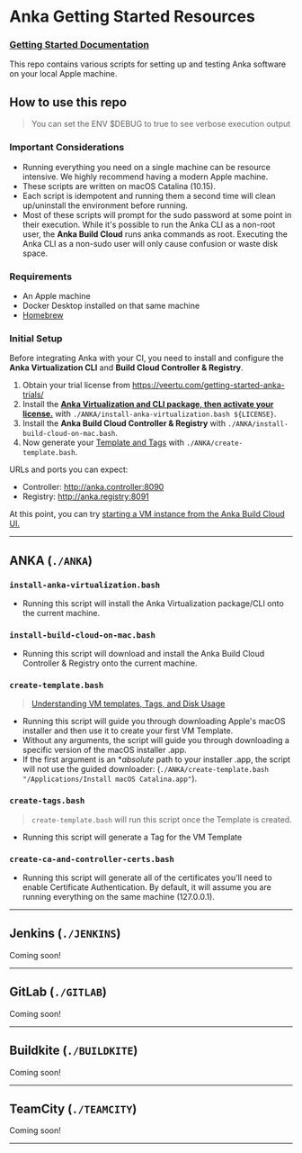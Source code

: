 # Anka Getting Started Resources

### [Getting Started Documentation](https://ankadocs.veertu.com/docs/getting-started/)

This repo contains various scripts for setting up and testing Anka software on your local Apple machine.

## How to use this repo

> You can set the ENV $DEBUG to true to see verbose execution output

### Important Considerations

- Running everything you need on a single machine can be resource intensive. We highly recommend having a modern Apple machine.
- These scripts are written on macOS Catalina (10.15).
- Each script is idempotent and running them a second time will clean up/uninstall the environment before running.
- Most of these scripts will prompt for the sudo password at some point in their execution. While it's possible to run the Anka CLI as a non-root user, the **Anka Build Cloud** runs anka commands as root. Executing the Anka CLI as a non-sudo user will only cause confusion or waste disk space.

### Requirements

- An Apple machine
- Docker Desktop installed on that same machine
- [Homebrew](https://brew.sh/)

### Initial Setup

Before integrating Anka with your CI, you need to install and configure the **Anka Virtualization CLI** and **Build Cloud Controller & Registry**.

1. Obtain your trial license from https://veertu.com/getting-started-anka-trials/
1. Install the **[Anka Virtualization and CLI package, then activate your license.](https://ankadocs.veertu.com/docs/anka-cli/installation/#install-the-anka-cli)** with `./ANKA/install-anka-virtualization.bash ${LICENSE}`.
2. Install the **Anka Build Cloud Controller & Registry** with `./ANKA/install-build-cloud-on-mac.bash`.
3. Now generate your [Template and Tags](https://ankadocs.veertu.com/docs/getting-started/creating-your-first-vm/#understanding-vm-templates-tags-and-disk-usage) with `./ANKA/create-template.bash`.

URLs and ports you can expect:

- Controller: http://anka.controller:8090
- Registry:   http://anka.registry:8091

At this point, you can try [starting a VM instance from the Anka Build Cloud UI.](https://ankadocs.veertu.com/docs/getting-started/macos/#step-4-start-a-vm-instance-using-the-controller-ui)

---

## ANKA (`./ANKA`)

### `install-anka-virtualization.bash`

- Running this script will install the Anka Virtualization package/CLI onto the current machine.

### `install-build-cloud-on-mac.bash`

- Running this script will download and install the Anka Build Cloud Controller & Registry onto the current machine.

### `create-template.bash`

> [Understanding VM templates, Tags, and Disk Usage](https://ankadocs.veertu.com/docs/getting-started/creating-your-first-vm/#understanding-vm-templates-tags-and-disk-usage)

- Running this script will guide you through downloading Apple's macOS installer and then use it to create your first VM Template.
- Without any arguments, the script will guide you through downloading a specific version of the macOS installer .app. 
- If the first argument is an **absolute* path to your installer .app, the script will not use the guided downloader: (`./ANKA/create-template.bash "/Applications/Install macOS Catalina.app"`).

### `create-tags.bash`

> `create-template.bash` will run this script once the Template is created.

- Running this script will generate a Tag for the VM Template

### `create-ca-and-controller-certs.bash`

- Running this script will generate all of the certificates you'll need to enable Certificate Authentication. By default, it will assume you are running everything on the same machine (127.0.0.1).

---

## Jenkins (`./JENKINS`)

Coming soon!

---

## GitLab (`./GITLAB`)

Coming soon!

---

## Buildkite (`./BUILDKITE`)

Coming soon!

---

## TeamCity (`./TEAMCITY`)

Coming soon!

---